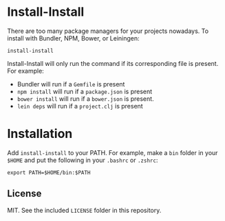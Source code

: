Install-Install
===============

There are too many package managers for your projects nowadays. To install
with Bundler, NPM, Bower, or Leiningen:

`install-install`

Install-Install will only run the command if its corresponding file is present.
For example:

* Bundler will run if a `Gemfile` is present
* `npm install` will run if a `package.json` is present
* `bower install` will run if a `bower.json` is present.
* `lein deps` will run if a `project.clj` is present

# Installation

Add `install-install` to your PATH. For example, make a `bin` folder in your `$HOME`
and put the following in your `.bashrc` or `.zshrc`:

`export PATH=$HOME/bin:$PATH`

## License

MIT. See the included `LICENSE` folder in this repository.
